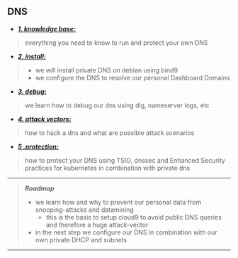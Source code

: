
## DNS 
 - [***1. knowledge base:***](https://ji-podhead.github.io/Network-Guides/Knowledge%20Base)
 > everything you need to know to run and protect your own DNS
 - [***2. install:***](https://ji-podhead.github.io/Network-Guides/install)
 >  - we will install private DNS on debian using bind9
 >  - we configure the DNS to resolve our personal Dashboard Domains
 - [***3. debug:***](https://ji-podhead.github.io/Network-Guides/testAndDebug)
 > we learn how to debug our dns using dig, nameserver logs, etc 
 - [***4. attack vectors:***](https://ji-podhead.github.io/Network-Guides/attackVectorsAndScenario)
 > how to hack a dns and what are  possible attack scenarios 
 - [***5 .protection:***](https://ji-podhead.github.io/Network-Guides/protection)
> how to protect your DNS using TSIG, dnssec and Enhanced Security practices for kubernetes in combination with private dns

----

> ***Roadmap***
> - we learn how and why to prevent our personal data from snooping-attacks and datamining
>   - this is the basis to setup cloud9 to avoid public DNS queries and therefore a huge attack-vector
> - in the next step we configure our DNS in combination with our own private DHCP and subnets

---
